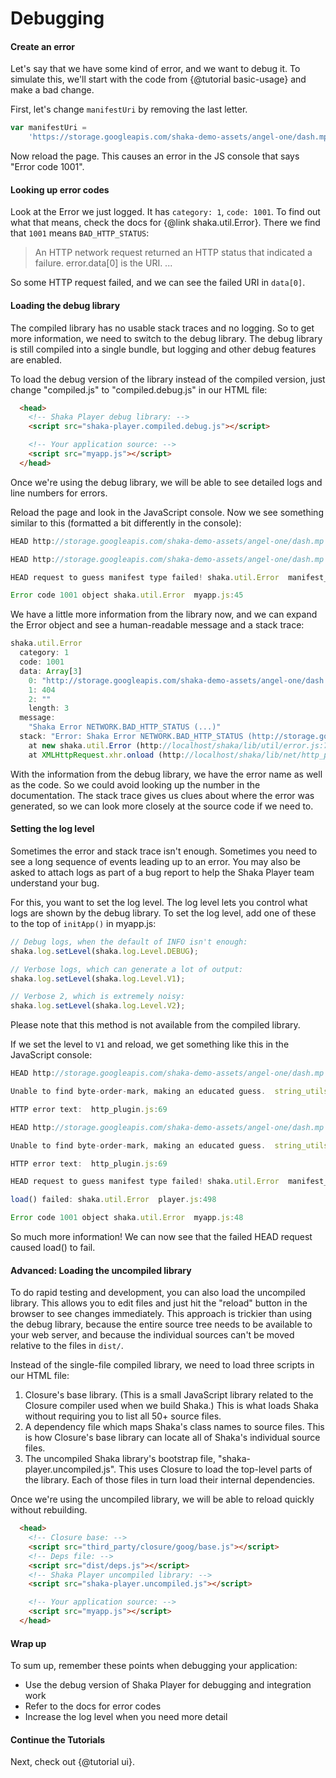 # Debugging

#### Create an error

Let's say that we have some kind of error, and we want to debug it.
To simulate this, we'll start with the code from {@tutorial basic-usage}
and make a bad change.

First, let's change `manifestUri` by removing the last letter.

```js
var manifestUri =
    'https://storage.googleapis.com/shaka-demo-assets/angel-one/dash.mp';
```

Now reload the page.  This causes an error in the JS console that says "Error
code 1001".


#### Looking up error codes

Look at the Error we just logged.  It has `category: 1`, `code: 1001`.  To find
out what that means, check the docs for {@link shaka.util.Error}.  There we find
that `1001` means `BAD_HTTP_STATUS`:

> An HTTP network request returned an HTTP status that indicated a failure.
> error.data[0] is the URI.
> ...

So some HTTP request failed, and we can see the failed URI in `data[0]`.


#### Loading the debug library

The compiled library has no usable stack traces and no logging.  So to get more
information, we need to switch to the debug library.  The debug library is still
compiled into a single bundle, but logging and other debug features are enabled.

To load the debug version of the library instead of the compiled version, just
change "compiled.js" to "compiled.debug.js" in our HTML file:

```html
  <head>
    <!-- Shaka Player debug library: -->
    <script src="shaka-player.compiled.debug.js"></script>

    <!-- Your application source: -->
    <script src="myapp.js"></script>
  </head>
```

Once we're using the debug library, we will be able to see detailed logs and
line numbers for errors.


Reload the page and look in the JavaScript console.  Now we see something
similar to this (formatted a bit differently in the console):

```js
HEAD http://storage.googleapis.com/shaka-demo-assets/angel-one/dash.mp 404 (Not Found)  http_plugin.js:94

HEAD http://storage.googleapis.com/shaka-demo-assets/angel-one/dash.mp 404 (Not Found)  http_plugin.js:94

HEAD request to guess manifest type failed! shaka.util.Error  manifest_parser.js:179

Error code 1001 object shaka.util.Error  myapp.js:45
```

We have a little more information from the library now, and we can expand the
Error object and see a human-readable message and a stack trace:

```js
shaka.util.Error
  category: 1
  code: 1001
  data: Array[3]
    0: "http://storage.googleapis.com/shaka-demo-assets/angel-one/dash.mp"
    1: 404
    2: ""
    length: 3
  message:
    "Shaka Error NETWORK.BAD_HTTP_STATUS (...)"
  stack: "Error: Shaka Error NETWORK.BAD_HTTP_STATUS (http://storage.googleapis.com/shaka-demo-assets/angel-one/dash.mp,404,)
    at new shaka.util.Error (http://localhost/shaka/lib/util/error.js:77:13)
    at XMLHttpRequest.xhr.onload (http://localhost/shaka/lib/net/http_plugin.js:70:16)"
```

With the information from the debug library, we have the error name as well as
the code.  So we could avoid looking up the number in the documentation.  The
stack trace gives us clues about where the error was generated, so we can look
more closely at the source code if we need to.


#### Setting the log level

Sometimes the error and stack trace isn't enough.  Sometimes you need to see a
long sequence of events leading up to an error.  You may also be asked to attach
logs as part of a bug report to help the Shaka Player team understand your bug.

For this, you want to set the log level.  The log level lets you control what
logs are shown by the debug library.  To set the log level, add one of these to
the top of `initApp()` in myapp.js:

```js
// Debug logs, when the default of INFO isn't enough:
shaka.log.setLevel(shaka.log.Level.DEBUG);

// Verbose logs, which can generate a lot of output:
shaka.log.setLevel(shaka.log.Level.V1);

// Verbose 2, which is extremely noisy:
shaka.log.setLevel(shaka.log.Level.V2);
```

Please note that this method is not available from the compiled library.

If we set the level to `V1` and reload, we get something like this in the
JavaScript console:

```js
HEAD http://storage.googleapis.com/shaka-demo-assets/angel-one/dash.mp 404 (Not Found)  http_plugin.js:94

Unable to find byte-order-mark, making an educated guess.  string_utils.js:130

HTTP error text:  http_plugin.js:69

HEAD http://storage.googleapis.com/shaka-demo-assets/angel-one/dash.mp 404 (Not Found)  http_plugin.js:94

Unable to find byte-order-mark, making an educated guess.  string_utils.js:130

HTTP error text:  http_plugin.js:69

HEAD request to guess manifest type failed! shaka.util.Error  manifest_parser.js:179

load() failed: shaka.util.Error  player.js:498

Error code 1001 object shaka.util.Error  myapp.js:48
```

So much more information!  We can now see that the failed HEAD request caused
load() to fail.


#### Advanced: Loading the uncompiled library

To do rapid testing and development, you can also load the uncompiled library.
This allows you to edit files and just hit the "reload" button in the browser
to see changes immediately.  This approach is trickier than using the debug
library, because the entire source tree needs to be available to your web
server, and because the individual sources can't be moved relative to the files
in `dist/`.

Instead of the single-file compiled library, we need to load three scripts in
our HTML file:

1. Closure's base library.  (This is a small JavaScript library related to the
   Closure compiler used when we build Shaka.)  This is what loads Shaka without
   requiring you to list all 50+ source files.
2. A dependency file which maps Shaka's class names to source files.  This is
   how Closure's base library can locate all of Shaka's individual source files.
3. The uncompiled Shaka library's bootstrap file, "shaka-player.uncompiled.js".
   This uses Closure to load the top-level parts of the library.  Each of those
   files in turn load their internal dependencies.

Once we're using the uncompiled library, we will be able to reload quickly
without rebuilding.

```html
  <head>
    <!-- Closure base: -->
    <script src="third_party/closure/goog/base.js"></script>
    <!-- Deps file: -->
    <script src="dist/deps.js"></script>
    <!-- Shaka Player uncompiled library: -->
    <script src="shaka-player.uncompiled.js"></script>

    <!-- Your application source: -->
    <script src="myapp.js"></script>
  </head>
```


#### Wrap up

To sum up, remember these points when debugging your application:

 - Use the debug version of Shaka Player for debugging and integration work
 - Refer to the docs for error codes
 - Increase the log level when you need more detail


#### Continue the Tutorials

Next, check out {@tutorial ui}.
